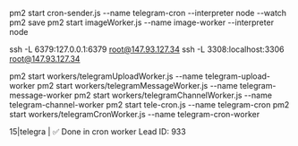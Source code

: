 pm2 start cron-sender.js --name telegram-cron --interpreter node --watch
pm2 save
pm2 start imageWorker.js --name image-worker --interpreter node

ssh -L 6379:127.0.0.1:6379 root@147.93.127.34
ssh -L 3308:localhost:3306 root@147.93.127.34

pm2 start workers/telegramUploadWorker.js --name telegram-upload-worker
pm2 start workers/telegramMessageWorker.js --name telegram-message-worker
pm2 start workers/telegramChannelWorker.js --name telegram-channel-worker
pm2 start tele-cron.js --name telegram-cron
pm2 start workers/telegramCronWorker.js --name telegram-cron-worker

15|telegra | ✅ Done in cron worker Lead ID: 933
